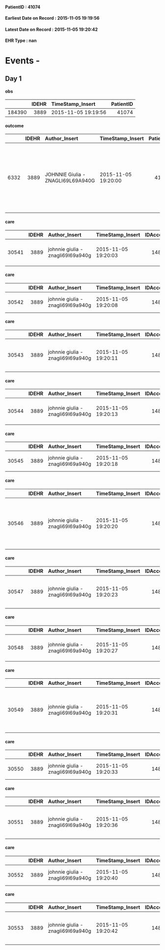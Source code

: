
#### PatientID : 41074
#### Earliest Date on Record : 2015-11-05 19:19:56
#### Latest Date on Record : 2015-11-05 19:20:42
#### EHR Type : nan

# Events - 

## Day 1

#### obs
|        |   IDEHR | TimeStamp_Insert    |   PatientID |
|-------:|--------:|:--------------------|------------:|
| 184390 |    3889 | 2015-11-05 19:19:56 |       41074 |

#### outcome
|      |   IDEHR | Author_Insert                     | TimeStamp_Insert    |   PatientID |   IDDigitalSignDocument |   IDPAI_VIDAS | opt_problem                           |   opt_problem_num | opt_obiettivo                                                           |   opt_obiettivo_num | opt_stato_problema   |   opt_stato_problema_num | opt_interventi                                                                                                                        |   opt_interventi_num |
|-----:|--------:|:----------------------------------|:--------------------|------------:|------------------------:|--------------:|:--------------------------------------|------------------:|:------------------------------------------------------------------------|--------------------:|:---------------------|-------------------------:|:--------------------------------------------------------------------------------------------------------------------------------------|---------------------:|
| 6332 |    3889 | JOHNNIE Giulia - ZNAGLI69L69A940G | 2015-11-05 19:20:00 |       41074 |                  179435 |          8350 | Nutrition / Hydration inadequate # 34 |                 4 | The patient does not avr√ † ¬ † episodes of emesis and / or nausea # 72 |                   4 | Open Problem # 1     |                        1 | PAI implementation - Putting the patient in a safe position # 600; Counseling - Sharing with the caregiver the therapeutic path # 606 |                    4 |

#### care
|       |   IDEHR | Author_Insert                     | TimeStamp_Insert    |   IDAccess | EHRType   |   PatientID |   IDTERAPIE_OUTPAT_VIDAS | ds_altro_farmaco         | ds_dose   | opt_via_di_somm   | ds_ora       | dt_data_inizio      | ds_note_y                      |   opt_pregressa |   opt_somm_terapia |   opt_estemporanea |   opt_termina |   opt_somm_in_pompa | opt_farmaco              |
|------:|--------:|:----------------------------------|:--------------------|-----------:|:----------|------------:|-------------------------:|:-------------------------|:----------|:------------------|:-------------|:--------------------|:-------------------------------|----------------:|-------------------:|-------------------:|--------------:|--------------------:|:-------------------------|
| 30541 |    3889 | johnnie giulia - znagli69l69a940g | 2015-11-05 19:20:03 |      14856 | amb       |       41074 |                     8069 | paracetamol 1000 mg bust | 1 bust    | oral # 0 = 0      | at need # 24 | 2015-11-05 00:00:00 | if pain. maximum 3 times a day |               0 |                  0 |                  0 |             0 |                   0 | other (see notes) # 2004 |

#### care
|       |   IDEHR | Author_Insert                     | TimeStamp_Insert    |   IDAccess | EHRType   |   PatientID |   IDTERAPIE_OUTPAT_VIDAS | ds_altro_farmaco   | ds_dose   | opt_via_di_somm   | ds_ora   | dt_data_inizio      |   opt_pregressa |   opt_somm_terapia |   opt_estemporanea |   opt_termina |   opt_somm_in_pompa | opt_farmaco              |
|------:|--------:|:----------------------------------|:--------------------|-----------:|:----------|------------:|-------------------------:|:-------------------|:----------|:------------------|:---------|:--------------------|----------------:|-------------------:|-------------------:|--------------:|--------------------:|:-------------------------|
| 30542 |    3889 | johnnie giulia - znagli69l69a940g | 2015-11-05 19:20:08 |      14856 | amb       |       41074 |                     8070 | simecrin 120 mg cp | 1 cp      | oral # 0 = 0      | 20 # 20  | 2015-11-05 00:00:00 |               0 |                  0 |                  0 |             0 |                   0 | other (see notes) # 2004 |

#### care
|       |   IDEHR | Author_Insert                     | TimeStamp_Insert    |   IDAccess | EHRType   |   PatientID |   IDTERAPIE_OUTPAT_VIDAS | ds_altro_farmaco   | ds_dose   | opt_via_di_somm   | ds_ora                   | dt_data_inizio      | ds_note_y                  |   opt_pregressa |   opt_somm_terapia |   opt_estemporanea |   opt_termina |   opt_somm_in_pompa | opt_farmaco              |
|------:|--------:|:----------------------------------|:--------------------|-----------:|:----------|------------:|-------------------------:|:-------------------|:----------|:------------------|:-------------------------|:--------------------|:---------------------------|----------------:|-------------------:|-------------------:|--------------:|--------------------:|:-------------------------|
| 30543 |    3889 | johnnie giulia - znagli69l69a940g | 2015-11-05 19:20:11 |      14856 | amb       |       41074 |                     8071 | levopraid 25 mg cp | 1 cp      | oral # 0 = 0      | 08 # 8; 12 # 12; 19 # 19 | 2015-11-05 00:00:00 | 15-20 minutes before meals |               0 |                  0 |                  0 |             0 |                   0 | other (see notes) # 2004 |

#### care
|       |   IDEHR | Author_Insert                     | TimeStamp_Insert    |   IDAccess | EHRType   |   PatientID |   IDTERAPIE_OUTPAT_VIDAS | ds_dose   | opt_via_di_somm   | ds_ora          | dt_data_inizio      |   opt_pregressa |   opt_somm_terapia |   opt_estemporanea |   opt_termina |   opt_somm_in_pompa | opt_farmaco                           |
|------:|--------:|:----------------------------------|:--------------------|-----------:|:----------|------------:|-------------------------:|:----------|:------------------|:----------------|:--------------------|----------------:|-------------------:|-------------------:|--------------:|--------------------:|:--------------------------------------|
| 30544 |    3889 | johnnie giulia - znagli69l69a940g | 2015-11-05 19:20:13 |      14856 | amb       |       41074 |                     8072 | 1 cp      | oral # 0 = 0      | 08 # 8; 20 # 20 | 2015-11-05 00:00:00 |               0 |                  0 |                  0 |             0 |                   0 | esomeprazole (nexium 20 mg cps) # 988 |

#### care
|       |   IDEHR | Author_Insert                     | TimeStamp_Insert    |   IDAccess | EHRType   |   PatientID |   IDTERAPIE_OUTPAT_VIDAS | ds_altro_farmaco   | ds_dose   | opt_via_di_somm   | ds_ora   | dt_data_inizio      |   opt_pregressa |   opt_somm_terapia |   opt_estemporanea |   opt_termina |   opt_somm_in_pompa | opt_farmaco              |
|------:|--------:|:----------------------------------|:--------------------|-----------:|:----------|------------:|-------------------------:|:-------------------|:----------|:------------------|:---------|:--------------------|----------------:|-------------------:|-------------------:|--------------:|--------------------:|:-------------------------|
| 30545 |    3889 | johnnie giulia - znagli69l69a940g | 2015-11-05 19:20:18 |      14856 | amb       |       41074 |                     8073 | mogadon 5 mg       | 1 cp      | oral # 0 = 0      | 22 # 22  | 2015-11-05 00:00:00 |               0 |                  0 |                  0 |             0 |                   0 | other (see notes) # 2004 |

#### care
|       |   IDEHR | Author_Insert                     | TimeStamp_Insert    |   IDAccess | EHRType   |   PatientID |   IDTERAPIE_OUTPAT_VIDAS | ds_dose   | opt_via_di_somm        | ds_ora   | dt_data_inizio      |   opt_pregressa |   opt_somm_terapia |   opt_estemporanea |   opt_termina |   opt_somm_in_pompa | opt_farmaco                                                            |
|------:|--------:|:----------------------------------|:--------------------|-----------:|:----------|------------:|-------------------------:|:----------|:-----------------------|:---------|:--------------------|----------------:|-------------------:|-------------------:|--------------:|--------------------:|:-----------------------------------------------------------------------|
| 30546 |    3889 | johnnie giulia - znagli69l69a940g | 2015-11-05 19:20:20 |      14856 | amb       |       41074 |                     8074 | 10 u      | subcutaneously # 3 = 3 | 08 # 8   | 2015-11-05 00:00:00 |               0 |                  0 |                  0 |             0 |                   0 | insulin lispro by recombinant dna (humalog kwikpen 300 iu 3 ml) # 1065 |

#### care
|       |   IDEHR | Author_Insert                     | TimeStamp_Insert    |   IDAccess | EHRType   |   PatientID |   IDTERAPIE_OUTPAT_VIDAS | ds_dose   | opt_via_di_somm        | ds_ora   | dt_data_inizio      |   opt_pregressa |   opt_somm_terapia |   opt_estemporanea |   opt_termina |   opt_somm_in_pompa | opt_farmaco                                       |
|------:|--------:|:----------------------------------|:--------------------|-----------:|:----------|------------:|-------------------------:|:----------|:-----------------------|:---------|:--------------------|----------------:|-------------------:|-------------------:|--------------:|--------------------:|:--------------------------------------------------|
| 30547 |    3889 | johnnie giulia - znagli69l69a940g | 2015-11-05 19:20:23 |      14856 | amb       |       41074 |                     8075 | 10 u      | subcutaneously # 3 = 3 | 22 # 22  | 2015-11-05 00:00:00 |               0 |                  0 |                  0 |             0 |                   0 | insulin glargine (lantus 100 iu / ml 3 ml) # 1055 |

#### care
|       |   IDEHR | Author_Insert                     | TimeStamp_Insert    |   IDAccess | EHRType   |   PatientID |   IDTERAPIE_OUTPAT_VIDAS | ds_dose   | opt_via_di_somm   | ds_ora   | dt_data_inizio      | ds_note_y       |   opt_pregressa |   opt_somm_terapia |   opt_estemporanea |   opt_termina |   opt_somm_in_pompa | opt_farmaco                                     |
|------:|--------:|:----------------------------------|:--------------------|-----------:|:----------|------------:|-------------------------:|:----------|:------------------|:---------|:--------------------|:----------------|----------------:|-------------------:|-------------------:|--------------:|--------------------:|:------------------------------------------------|
| 30548 |    3889 | johnnie giulia - znagli69l69a940g | 2015-11-05 19:20:27 |      14856 | amb       |       41074 |                     8076 | 12 gtt    | oral # 0 = 0      | 09 # 9   | 2015-11-05 00:00:00 | after breakfast |               0 |                  0 |                  0 |             0 |                   0 | dexamethasone (soldesam os gtt 0-2% gtt) # 1446 |

#### care
|       |   IDEHR | Author_Insert                     | TimeStamp_Insert    |   IDAccess | EHRType   |   PatientID |   IDTERAPIE_OUTPAT_VIDAS | ds_dose   | opt_via_di_somm   | ds_ora       | dt_data_inizio      | ds_note_y                                                                    |   opt_pregressa |   opt_somm_terapia |   opt_estemporanea |   opt_termina |   opt_somm_in_pompa | opt_farmaco                                            |
|------:|--------:|:----------------------------------|:--------------------|-----------:|:----------|------------:|-------------------------:|:----------|:------------------|:-------------|:--------------------|:-----------------------------------------------------------------------------|----------------:|-------------------:|-------------------:|--------------:|--------------------:|:-------------------------------------------------------|
| 30549 |    3889 | johnnie giulia - znagli69l69a940g | 2015-11-05 19:20:31 |      14856 | amb       |       41074 |                     8077 | 1 cp      | oral # 0 = 0      | at need # 24 | 2015-11-05 00:00:00 | if nausea or vomiting. or plasil 1 ampoule intramuscularly or subcutaneously |               0 |                  0 |                  0 |             0 |                   0 | metoclopramide hydrochloride (10 mg plasil cpr) # 1000 |

#### care
|       |   IDEHR | Author_Insert                     | TimeStamp_Insert    |   IDAccess | EHRType   |   PatientID |   IDTERAPIE_OUTPAT_VIDAS | ds_altro_farmaco   | ds_dose   | opt_via_di_somm   | ds_ora   | dt_data_inizio      |   opt_pregressa |   opt_somm_terapia |   opt_estemporanea |   opt_termina |   opt_somm_in_pompa | opt_farmaco              |
|------:|--------:|:----------------------------------|:--------------------|-----------:|:----------|------------:|-------------------------:|:-------------------|:----------|:------------------|:---------|:--------------------|----------------:|-------------------:|-------------------:|--------------:|--------------------:|:-------------------------|
| 30550 |    3889 | johnnie giulia - znagli69l69a940g | 2015-11-05 19:20:33 |      14856 | amb       |       41074 |                     8078 | anasten plus bust  | 1 bust    | oral # 0 = 0      | 10 # 10  | 2015-11-05 00:00:00 |               0 |                  0 |                  0 |             0 |                   0 | other (see notes) # 2004 |

#### care
|       |   IDEHR | Author_Insert                     | TimeStamp_Insert    |   IDAccess | EHRType   |   PatientID |   IDTERAPIE_OUTPAT_VIDAS | ds_dose   | opt_via_di_somm   | ds_ora           | dt_data_inizio      |   opt_pregressa |   opt_somm_terapia |   opt_estemporanea |   opt_termina |   opt_somm_in_pompa | opt_farmaco                                   |
|------:|--------:|:----------------------------------|:--------------------|-----------:|:----------|------------:|-------------------------:|:----------|:------------------|:-----------------|:--------------------|----------------:|-------------------:|-------------------:|--------------:|--------------------:|:----------------------------------------------|
| 30551 |    3889 | johnnie giulia - znagli69l69a940g | 2015-11-05 19:20:36 |      14856 | amb       |       41074 |                     8079 | 1 cp      | oral # 0 = 0      | 12 # 12; 19 # 19 | 2015-11-05 00:00:00 |               0 |                  0 |                  0 |             0 |                   0 | repaglinide (repaglinide 2 mg tablets) # 1104 |

#### care
|       |   IDEHR | Author_Insert                     | TimeStamp_Insert    |   IDAccess | EHRType   |   PatientID |   IDTERAPIE_OUTPAT_VIDAS | ds_altro_farmaco   | ds_dose   | opt_via_di_somm   | ds_ora   | dt_data_inizio      |   opt_pregressa |   opt_somm_terapia |   opt_estemporanea |   opt_termina |   opt_somm_in_pompa | opt_farmaco              |
|------:|--------:|:----------------------------------|:--------------------|-----------:|:----------|------------:|-------------------------:|:-------------------|:----------|:------------------|:---------|:--------------------|----------------:|-------------------:|-------------------:|--------------:|--------------------:|:-------------------------|
| 30552 |    3889 | johnnie giulia - znagli69l69a940g | 2015-11-05 19:20:40 |      14856 | amb       |       41074 |                     8080 | torvast 20 mg cp   | 1 cp      | oral # 0 = 0      | 20 # 20  | 2015-11-05 00:00:00 |               0 |                  0 |                  0 |             0 |                   0 | other (see notes) # 2004 |

#### care
|       |   IDEHR | Author_Insert                     | TimeStamp_Insert    |   IDAccess | EHRType   |   PatientID |   IDTERAPIE_OUTPAT_VIDAS | ds_dose   | opt_via_di_somm   | ds_ora           | dt_data_inizio      |   opt_pregressa |   opt_somm_terapia |   opt_estemporanea |   opt_termina |   opt_somm_in_pompa | opt_farmaco                               |
|------:|--------:|:----------------------------------|:--------------------|-----------:|:----------|------------:|-------------------------:|:----------|:------------------|:-----------------|:--------------------|----------------:|-------------------:|-------------------:|--------------:|--------------------:|:------------------------------------------|
| 30553 |    3889 | johnnie giulia - znagli69l69a940g | 2015-11-05 19:20:42 |      14856 | amb       |       41074 |                     8081 | 1 bust    | oral # 0 = 0      | 10 # 10; 20 # 20 | 2015-11-05 00:00:00 |               0 |                  0 |                  0 |             0 |                   0 | lactulose (eps laevolac bust 10 g) # 1032 |


